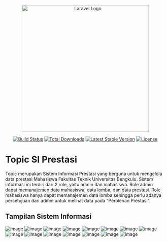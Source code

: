 <p align="center"><a href="https://laravel.com" target="_blank"><img src="https://raw.githubusercontent.com/laravel/art/master/logo-lockup/5%20SVG/2%20CMYK/1%20Full%20Color/laravel-logolockup-cmyk-red.svg" width="400" alt="Laravel Logo"></a></p>

<p align="center">
<a href="https://travis-ci.org/laravel/framework"><img src="https://travis-ci.org/laravel/framework.svg" alt="Build Status"></a>
<a href="https://packagist.org/packages/laravel/framework"><img src="https://img.shields.io/packagist/dt/laravel/framework" alt="Total Downloads"></a>
<a href="https://packagist.org/packages/laravel/framework"><img src="https://img.shields.io/packagist/v/laravel/framework" alt="Latest Stable Version"></a>
<a href="https://packagist.org/packages/laravel/framework"><img src="https://img.shields.io/packagist/l/laravel/framework" alt="License"></a>
</p>

# Topic SI Prestasi
Topic merupakan Sistem Informasi Prestasi yang berguna untuk mengelola data prestasi Mahasiswa Fakultas Teknik Universitas Bengkulu.
Sistem informasi ini terdiri dari 2 role, yaitu admin dan mahasiswa. Role admin dapat memanajemen data mahasiswa, data lomba, dan data prestasi.
Role mahasiswa hanya dapat memanajemen data lomba sehingga perlu adanya persetujuan dari admin untuk melihat data pada "Perolehan Prestasi".<br>

## Tampilan Sistem Informasi

![image](https://github.com/alalghzy/Topic-SI-Prestasi/assets/65043099/dfcc2d72-3bbc-48b4-98c0-bea91de4466a)
![image](https://github.com/alalghzy/Topic-SI-Prestasi/assets/65043099/01d5fd68-91d9-4d53-a3b3-4565ad99b6de)
![image](https://github.com/alalghzy/Topic-SI-Prestasi/assets/65043099/b7269a23-675a-4695-89fd-cceb3ab6307f)
![image](https://github.com/alalghzy/Topic-SI-Prestasi/assets/65043099/848dd855-45c5-44ef-812e-b54cd5ba8410)
![image](https://github.com/alalghzy/Topic-SI-Prestasi/assets/65043099/c0caca1f-5f03-418c-b526-d10e1dda33b5)
![image](https://github.com/alalghzy/Topic-SI-Prestasi/assets/65043099/4adf1898-be4f-4317-9ba7-32040d8eb79a)
![image](https://github.com/alalghzy/Topic-SI-Prestasi/assets/65043099/bad62828-f035-4dd4-8990-3684e5e28948)
![image](https://github.com/alalghzy/Topic-SI-Prestasi/assets/65043099/416f6a1a-6cf2-4c63-81ee-1713ebd79a96)
![image](https://github.com/alalghzy/Topic-SI-Prestasi/assets/65043099/bf265ed8-5c55-49e6-8b47-35dba77faa30)
![image](https://github.com/alalghzy/Topic-SI-Prestasi/assets/65043099/eade27d8-b168-46d3-b10a-831135f98943)
![image](https://github.com/alalghzy/Topic-SI-Prestasi/assets/65043099/db530c91-57ad-45a0-8956-d01df8f16c54)
![image](https://github.com/alalghzy/Topic-SI-Prestasi/assets/65043099/58d8e7fb-bf7f-42c3-8f17-ea6a89da1026)
![image](https://github.com/alalghzy/Topic-SI-Prestasi/assets/65043099/68647bd3-9290-4548-8b7f-12cfc4a756d6)
![image](https://github.com/alalghzy/Topic-SI-Prestasi/assets/65043099/bb553ab3-d56a-4cac-a6fc-b49062097c9c)
![image](https://github.com/alalghzy/Topic-SI-Prestasi/assets/65043099/64d6a979-89ed-4267-b894-2ca7cfeaf6a2)

## 
